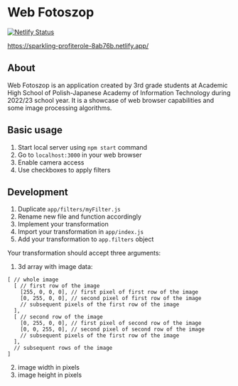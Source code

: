 # Web Fotoszop

[![Netlify Status](https://api.netlify.com/api/v1/badges/f64c5e7b-eb37-417b-a36b-7975ffd25397/deploy-status)](https://app.netlify.com/sites/sparkling-profiterole-8ab76b/deploys)

https://sparkling-profiterole-8ab76b.netlify.app/

## About

<!---description_start-->

Web Fotoszop is an application created by 3rd grade students at Academic High School of Polish-Japanese Academy of Information Technology during 2022/23 school year. It is a showcase of web browser capabilities and some image processing algorithms.

<!---description_end-->

## Basic usage

1. Start local server using `npm start` command
2. Go to `localhost:3000` in your web browser
3. Enable camera access
4. Use checkboxes to apply filters

## Development

1. Duplicate `app/filters/myFilter.js`
2. Rename new file and function accordingly
3. Implement your transformation
4. Import your transformation in `app/index.js`
5. Add your transformation to `app.filters` object

Your transformation should accept three arguments:

1. 3d array with image data:

```
[ // whole image
  [ // first row of the image
    [255, 0, 0, 0], // first pixel of first row of the image
    [0, 255, 0, 0], // second pixel of first row of the image
    // subsequent pixels of the first row of the image
  ],
  [ // second row of the image
    [0, 255, 0, 0], // first pixel of second row of the image
    [0, 0, 255, 0], // second pixel of second row of the image
    // subsequent pixels of the first row of the image
  ],
  // subsequent rows of the image
]
```

2. image width in pixels
3. image height in pixels
